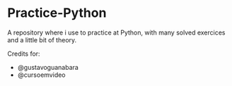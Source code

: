 # Practice-Python
A repository where i use to practice at Python, with many solved exercices and a little bit of theory. 

Credits for:  
* @gustavoguanabara
* @cursoemvideo
